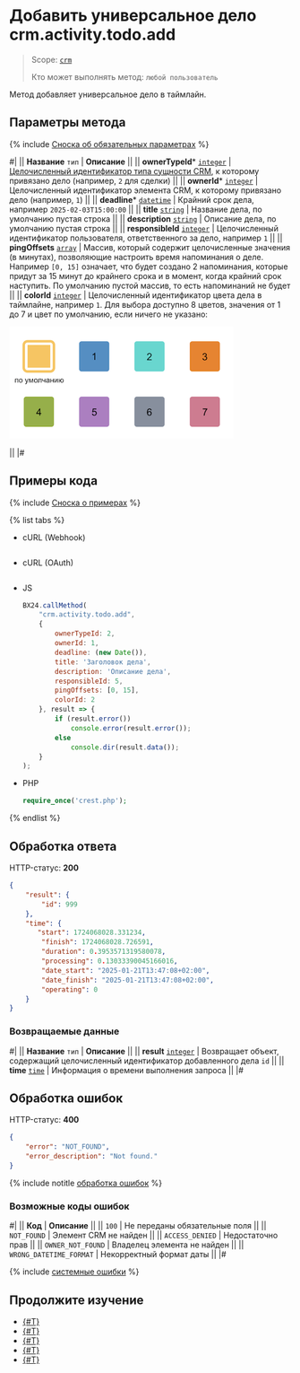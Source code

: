# Добавить универсальное дело crm.activity.todo.add

> Scope: [`crm`](../../../../scopes/permissions.md)
>
> Кто может выполнять метод: `любой пользователь`

Метод добавляет универсальное дело в таймлайн. 

## Параметры метода

{% include [Сноска об обязательных параметрах](../../../../../_includes/required.md) %}

#|
|| **Название**
`тип` | **Описание** ||
|| **ownerTypeId***
[`integer`](../../../../data-types.md) | [Целочисленный идентификатор типа сущности CRM](../../../data-types.md#object_type), к которому привязано дело (например, `2` для сделки) ||
|| **ownerId***
[`integer`](../../../../data-types.md) | Целочисленный идентификатор элемента CRM, к которому привязано дело (например, `1`) ||
|| **deadline***
[`datetime`](../../../../data-types.md) | Крайний срок дела, например  `2025-02-03T15:00:00` ||
|| **title**
[`string`](../../../../data-types.md) | Название дела, по умолчанию пустая строка ||
|| **description**
[`string`](../../../../data-types.md) | Описание дела, по умолчанию пустая строка ||
|| **responsibleId**
[`integer`](../../../../data-types.md) | Целочисленный идентификатор пользователя, ответственного за дело, например `1` ||
|| **pingOffsets**
[`array`](../../../../data-types.md) | Массив, который содержит целочисленные значения (в минутах), позволяющие настроить время напоминания о деле. Например `[0, 15]` означает, что будет создано 2 напоминания, которые придут за 15 минут до крайнего срока и в момент, когда крайний срок наступить. По умолчанию пустой массив, то есть напоминаний не будет ||
|| **colorId**
[`integer`](../../../../data-types.md) | Целочисленный идентификатор цвета дела в таймлайне, например `1`. Для выбора доступно 8 цветов, значения от 1 до 7 и цвет по умолчанию, если ничего не указано:

![Доступные цвета](./_images/colors.png)

||
|#

## Примеры кода

{% include [Сноска о примерах](../../../../../_includes/examples.md) %}

{% list tabs %}

- cURL (Webhook)

    ```bash
    ```

- cURL (OAuth)

    ```bash

    ```

- JS

    ```js
    BX24.callMethod(
        "crm.activity.todo.add",
        {
            ownerTypeId: 2,
            ownerId: 1,
            deadline: (new Date()),
            title: 'Заголовок дела',
            description: 'Описание дела',
            responsibleId: 5,
            pingOffsets: [0, 15],
            colorId: 2
        }, result => {
            if (result.error())
                console.error(result.error());
            else
                console.dir(result.data());
        }
    );
    ```

- PHP

    ```php
    require_once('crest.php');

    ```

{% endlist %}

## Обработка ответа

HTTP-статус: **200**

```json
{
    "result": {
        "id": 999
    },
    "time": {
       "start": 1724068028.331234,
        "finish": 1724068028.726591,
        "duration": 0.3953571319580078,
        "processing": 0.13033390045166016,
        "date_start": "2025-01-21T13:47:08+02:00",
        "date_finish": "2025-01-21T13:47:08+02:00",
        "operating": 0
    }
}
```

### Возвращаемые данные

#|
|| **Название**
`тип` | **Описание** ||
|| **result**
[`integer`](../../../../data-types.md) | Возвращает объект, содержащий целочисленный идентификатор добавленного дела `id` ||
|| **time**
[`time`](../../../../data-types.md) | Информация о времени выполнения запроса ||
|#

## Обработка ошибок

HTTP-статус: **400**

```json
{
    "error": "NOT_FOUND",
    "error_description": "Not found."
}
```

{% include notitle [обработка ошибок](../../../../../_includes/error-info.md) %}

### Возможные коды ошибок

#|
|| **Код** | **Описание** ||
|| `100` | Не переданы обязательные поля ||
|| `NOT_FOUND` | Элемент CRM не найден ||
|| `ACCESS_DENIED` | Недостаточно прав ||
|| `OWNER_NOT_FOUND` | Владелец элемента не найден ||
|| `WRONG_DATETIME_FORMAT` | Некорректный формат даты ||
|#

{% include [системные ошибки](../../../../../_includes/system-errors.md) %}

## Продолжите изучение

- [{#T}](./crm-activity-todo-update.md)
- [{#T}](./crm-activity-todo-update-deadline.md)
- [{#T}](./crm-activity-todo-update-description.md)
- [{#T}](./crm-activity-todo-update-color.md)
- [{#T}](./crm-activity-todo-update-responsible-user.md)
